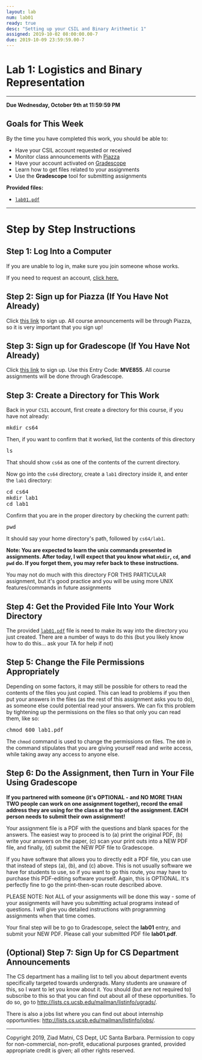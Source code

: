 ```yaml
---
layout: lab
num: lab01
ready: true
desc: "Setting up your CSIL and Binary Arithmetic 1"
assigned: 2019-10-02 08:00:00.00-7
due: 2019-10-09 23:59:59.00-7
---
```

<h1>Lab 1: Logistics and Binary Representation</h1>
<hr>
<p><b>Due Wednesday, October 9th at 11:59:59 PM</b></p>

<h2>Goals for This Week</h2>
<p>By the time you have completed this work, you should be able to:</p>
<ul>
  <li>Have your CSIL account requested or received</li>
  <li>Monitor class announcements with <a href="http://www.piazza.com/ucsb/fall2019/cs64" target="_blank">Piazza</a></li>
  <li>Have your account activated on <a href="https://www.gradescope.com/courses/65312" target="_blank">Gradescope</a></li>
  <li>Learn how to get files related to your assignments</li>
  <li>Use the <b>Gradescope</b> tool for submitting assignments</li>
</ul>
<b>Provided files:</b>
<ul>
  <li><a href="{{'/lab/lab01/lab01.pdf' | relative_url }}"><code>lab01.pdf</code></a></li>
</ul>
<hr>
<h1>Step by Step Instructions</h1>

<h2>Step 1: Log Into a Computer</h2>
If you are unable to log in, make sure you join someone whose works.
<p>
  If you need to request an account, <a href="https://accounts.engr.ucsb.edu/invites/login">click here.</a>
</p>

<h2>Step 2: Sign up for Piazza (If You Have Not Already)</h2>
<p>
  Click <a href="http://www.piazza.com/ucsb/fall2019/cs64">this link</a> to sign up.
  All course announcements will be through Piazza, so it is very important that you sign up!
</p>
    
<h2>Step 3: Sign up for Gradescope (If You Have Not Already)</h2>
<p>
  Click <a href="https://www.gradescope.com/courses/65312">this link</a> to sign up.
  Use this Entry Code: <b>MVE855</b>.
  All course assignments will be done through Gradescope.
</p>
    
<h2>Step 3: Create a Directory for This Work</h2>
<p>Back in your <code>CSIL</code> account, first create a directory for this course, if you have not already:</p>
<pre>
mkdir cs64
</pre>
<p>Then, if you want to confirm that it worked, list the contents of this directory</p>
<pre>
ls
</pre>
<p>That should show <code>cs64</code> as one of the contents of the current directory.</p>
<p>Now go into the <code>cs64</code> directory, create a <code>lab1</code> directory inside it, and enter the <code>lab1</code> directory:</p>
<pre>
cd cs64
mkdir lab1
cd lab1
</pre>
<p>Confirm that you are in the proper directory by checking the current path:</p>
<pre>
pwd
</pre>
<p>It should say your home directory's path, followed by <code>cs64/lab1</code>.</p>

<b>
  Note: You are expected to learn the unix commands presented in assignments.
  After today, I will expect that you know what <code>mkdir</code>, <code>cd</code>, and <code>pwd</code> do.
  If you forget them, you may refer back to these instructions.
</b>
<p>You may not do much with this directory FOR THIS PARTICULAR assignment, but it's good practice and you will be using more UNIX features/commands in future assignments</p>

<h2>Step 4: Get the Provided File Into Your Work Directory</h2>
<p>
  The provided <a href="{{'/lab/lab01/lab01.pdf' | relative_url }}"><code>lab01.pdf</code></a> file is need to make its way into the directory you just created. There are a number of ways to do this (but you likely know how to do this... ask your TA for help if not)
</p>

<h2>Step 5: Change the File Permissions Appropriately</h2>
<p>
  Depending on some factors, it may still be possible for others to read the contents of the files you just copied.
  This can lead to problems if you then put your answers in the files (as the rest of this assignment asks you to do), as someone else could potential read your answers.
  We can fix this problem by tightening up the permissions on the files so that only you can read them, like so:
</p>
<pre>
chmod 600 lab1.pdf
</pre>
<p>
  The <code>chmod</code> command is used to change the permissions on files.
  The <code>600</code> in the command stipulates that you are giving yourself read and write access, while taking away any access to anyone else.
</p>
    
<h2>Step 6: Do the Assignment, then Turn in Your File Using Gradescope</h2>
<p>
  <b>If you partnered with someone (it's OPTIONAL - and NO MORE THAN TWO people can work on one assignment together), record the email address they are using for the class at the top of the assignment. EACH person needs to submit their own assignment!</b> 
</p>

<p>Your assignment file is a PDF with the questions and blank spaces for the answers. The easiest way to proceed is to (a) print the original PDF, (b) write your answers on the paper, (c) scan your print outs into a NEW PDF file, and finally, (d) submit the NEW PDF file to Gradescope.</p>

<p>If you have software that allows you to directly edit a PDF file, you can use that instead of steps (a), (b), and (c) above. This is not usually software we have for students to use, so if you want to go this route, you may have to purchase this PDF-editing software yourself. Again, this is OPTIONAL. It's perfectly fine to go the print-then-scan route described above.</p>

<p>PLEASE NOTE: Not ALL of your assignments will be done this way - some of your assignments will have you submitting actual programs instead of questions. I will give you detailed instructions with programming assignments when that time comes.</p>

<p>Your final step will be to go to Gradescope, select the <b>lab01</b> entry, and submit your NEW PDF. Please call your submitted PDF file <b>lab01.pdf</b>.

<h2>(Optional) Step 7: Sign Up for CS Department Announcements</h2>
<p>
  The CS department has a mailing list to tell you about department events specifically targeted towards undergrads.
  Many students are unaware of this, so I want to let you know about it.
  You should (but are not required to) subscribe to this so that you can find out about all of these opportunities.
  To do so, go to <a href="http://lists.cs.ucsb.edu/mailman/listinfo/ugrads/">http://lists.cs.ucsb.edu/mailman/listinfo/ugrads/</a>.
</p>
<p>
  There is also a jobs list where you can find out about internship opportunities: <a href="http://lists.cs.ucsb.edu/mailman/listinfo/jobs/">http://lists.cs.ucsb.edu/mailman/listinfo/jobs/</a>.
</p>

<hr>
 <p>Copyright 2019, Ziad Matni, CS Dept, UC Santa Barbara. 
 Permission to copy for non-commercial, non-profit, educational purposes granted, provided appropriate
  credit is given; all other rights reserved.</p>
